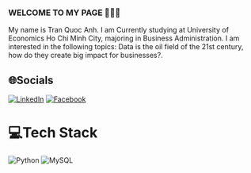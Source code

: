 ### WELCOME TO MY PAGE 👋👋👋
My name is Tran Quoc Anh. I am Currently studying at University of Economics Ho Chi Minh City, majoring in Business Administration. I am interested in the following topics: Data is the oil field of the 21st century, how do they create big impact for businesses?.
## 🌐Socials
[![LinkedIn](https://img.shields.io/badge/LinkedIn-%230077B5.svg?logo=linkedin&logoColor=white)](https://linkedin.com/in/www.linkedin.com/in/tquocanh1008) 
[![Facebook](https://img.shields.io/badge/Facebook-%231877F2.svg?logo=Facebook&logoColor=white)](https://www.facebook.com/tran.quocanh.967422)


# 💻Tech Stack
![Python](https://img.shields.io/badge/python-3670A0?style=plastic&logo=python&logoColor=ffdd54) ![MySQL](https://img.shields.io/badge/mysql-%2300f.svg?style=plastic&logo=mysql&logoColor=white)
